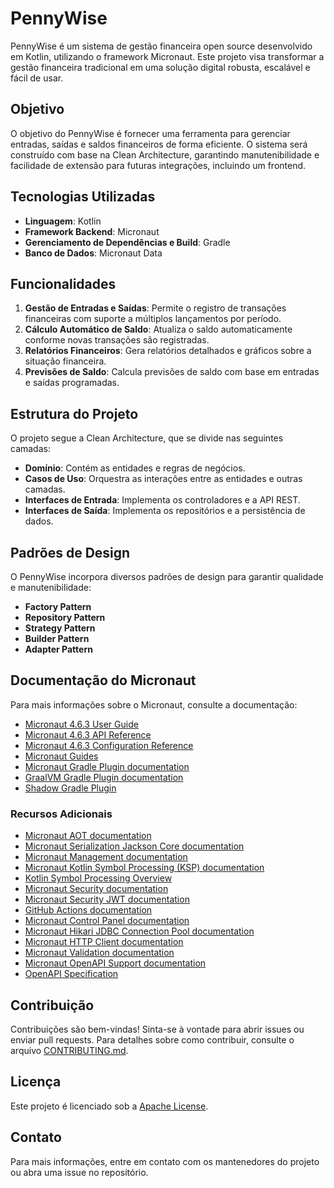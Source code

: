 # PennyWise

PennyWise é um sistema de gestão financeira open source desenvolvido em Kotlin, utilizando o framework Micronaut. Este
projeto visa transformar a gestão financeira tradicional em uma solução digital robusta, escalável e fácil de usar.

## Objetivo

O objetivo do PennyWise é fornecer uma ferramenta para gerenciar entradas, saídas e saldos financeiros de forma
eficiente. O sistema será construído com base na Clean Architecture, garantindo manutenibilidade e facilidade de
extensão para futuras integrações, incluindo um frontend.

## Tecnologias Utilizadas

- **Linguagem**: Kotlin
- **Framework Backend**: Micronaut
- **Gerenciamento de Dependências e Build**: Gradle
- **Banco de Dados**: Micronaut Data

## Funcionalidades

1. **Gestão de Entradas e Saídas**: Permite o registro de transações financeiras com suporte a múltiplos lançamentos por
   período.
2. **Cálculo Automático de Saldo**: Atualiza o saldo automaticamente conforme novas transações são registradas.
3. **Relatórios Financeiros**: Gera relatórios detalhados e gráficos sobre a situação financeira.
4. **Previsões de Saldo**: Calcula previsões de saldo com base em entradas e saídas programadas.

## Estrutura do Projeto

O projeto segue a Clean Architecture, que se divide nas seguintes camadas:

- **Domínio**: Contém as entidades e regras de negócios.
- **Casos de Uso**: Orquestra as interações entre as entidades e outras camadas.
- **Interfaces de Entrada**: Implementa os controladores e a API REST.
- **Interfaces de Saída**: Implementa os repositórios e a persistência de dados.

## Padrões de Design

O PennyWise incorpora diversos padrões de design para garantir qualidade e manutenibilidade:

- **Factory Pattern**
- **Repository Pattern**
- **Strategy Pattern**
- **Builder Pattern**
- **Adapter Pattern**

## Documentação do Micronaut

Para mais informações sobre o Micronaut, consulte a documentação:

- [Micronaut 4.6.3 User Guide](https://docs.micronaut.io/4.6.3/guide/index.html)
- [Micronaut 4.6.3 API Reference](https://docs.micronaut.io/4.6.3/api/index.html)
- [Micronaut 4.6.3 Configuration Reference](https://docs.micronaut.io/4.6.3/guide/configurationreference.html)
- [Micronaut Guides](https://guides.micronaut.io/index.html)
- [Micronaut Gradle Plugin documentation](https://micronaut-projects.github.io/micronaut-gradle-plugin/latest/)
- [GraalVM Gradle Plugin documentation](https://graalvm.github.io/native-build-tools/latest/gradle-plugin.html)
- [Shadow Gradle Plugin](https://plugins.gradle.org/plugin/com.github.johnrengelman.shadow)

### Recursos Adicionais

- [Micronaut AOT documentation](https://micronaut-projects.github.io/micronaut-aot/latest/guide/)
- [Micronaut Serialization Jackson Core documentation](https://micronaut-projects.github.io/micronaut-serialization/latest/guide/)
- [Micronaut Management documentation](https://docs.micronaut.io/latest/guide/index.html#management)
- [Micronaut Kotlin Symbol Processing (KSP) documentation](https://docs.micronaut.io/latest/guide/#kotlin)
- [Kotlin Symbol Processing Overview](https://kotlinlang.org/docs/ksp-overview.html)
- [Micronaut Security documentation](https://micronaut-projects.github.io/micronaut-security/latest/guide/index.html)
- [Micronaut Security JWT documentation](https://micronaut-projects.github.io/micronaut-security/latest/guide/index.html)
- [GitHub Actions documentation](https://docs.github.com/en/actions)
- [Micronaut Control Panel documentation](https://micronaut-projects.github.io/micronaut-control-panel/latest/guide/index.html)
- [Micronaut Hikari JDBC Connection Pool documentation](https://micronaut-projects.github.io/micronaut-sql/latest/guide/index.html#jdbc)
- [Micronaut HTTP Client documentation](https://docs.micronaut.io/latest/guide/index.html#nettyHttpClient)
- [Micronaut Validation documentation](https://micronaut-projects.github.io/micronaut-validation/latest/guide/)
- [Micronaut OpenAPI Support documentation](https://micronaut-projects.github.io/micronaut-openapi/latest/guide/index.html)
- [OpenAPI Specification](https://www.openapis.org)

## Contribuição

Contribuições são bem-vindas! Sinta-se à vontade para abrir issues ou enviar pull requests. Para detalhes sobre como
contribuir, consulte o arquivo [CONTRIBUTING.md](./CONTRIBUTING.md).

## Licença

Este projeto é licenciado sob a [Apache License](./LICENSE).

## Contato

Para mais informações, entre em contato com os mantenedores do projeto ou abra uma issue no repositório.